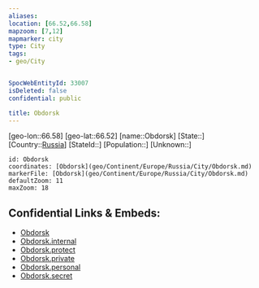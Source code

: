 ```yaml
---
aliases: 
location: [66.52,66.58]
mapzoom: [7,12] 
mapmarker: city 
type: City
tags:
- geo/City


SpocWebEntityId: 33007
isDeleted: false
confidential: public

title: Obdorsk
---
```

[geo-lon::66.58]
[geo-lat::66.52]
[name::Obdorsk]
[State::]
[Country::[Russia](geo/Continent/Europe/Russia.md)]
[StateId::]
[Population::]
[Unknown::]


```leaflet
id: Obdorsk
coordinates: [Obdorsk](geo/Continent/Europe/Russia/City/Obdorsk.md)
markerFile: [Obdorsk](geo/Continent/Europe/Russia/City/Obdorsk.md)
defaultZoom: 11 
maxZoom: 18
```


## Confidential Links & Embeds: 
- [Obdorsk](../../../../../../_public/geo/Continent/Europe/Russia/City/Obdorsk.md) 
- [Obdorsk.internal](../../../../../../_internal/geo/Continent/Europe/Russia/City/Obdorsk.internal.md) 
- [Obdorsk.protect](../../../../../../_protect/geo/Continent/Europe/Russia/City/Obdorsk.protect.md) 
- [Obdorsk.private](../../../../../../_private/geo/Continent/Europe/Russia/City/Obdorsk.private.md) 
- [Obdorsk.personal](../../../../../../_personal/geo/Continent/Europe/Russia/City/Obdorsk.personal.md) 
- [Obdorsk.secret](../../../../../../_secret/geo/Continent/Europe/Russia/City/Obdorsk.secret.md) 
